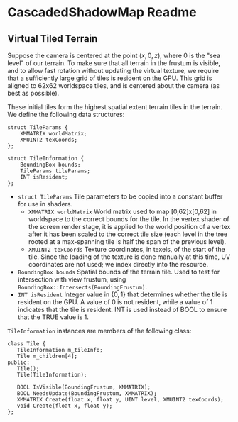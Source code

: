# CascadedShadowMap Readme

## Virtual Tiled Terrain
Suppose the camera is centered at the point $(x,0,z)$, where 0 is the "sea level" of our terrain. To make sure that all terrain in the frustum is visible, and to allow fast rotation without updating the virtual texture, we require that a sufficiently large grid of tiles is resident on the GPU. This grid is aligned to 62x62 worldspace tiles, and is centered about the camera (as best as possible).

These initial tiles form the highest spatial extent terrain tiles in the terrain. We define the following data structures:

```
struct TileParams {
    XMMATRIX worldMatrix;
    XMUINT2 texCoords;
};

struct TileInformation {
    BoundingBox bounds;
    TileParams tileParams;
    INT isResident;
};
```
 - `struct TileParams` Tile parameters to be copied into a constant buffer for use in shaders.
    - `XMMATRIX worldMatrix` World matrix used to map [0,62]x[0,62] in worldspace to the correct bounds for the tile. In the vertex shader of the screen render stage, it is applied to the world position of a vertex after it has been scaled to the correct tile size (each level in the tree rooted at a max-spanning tile is half the span of the previous level).
    - `XMUINT2 texCoords` Texture coordinates, in texels, of the start of the tile. Since the loading of the texture is done manually at this time, UV coordinates are not used; we index directly into the resource.
 - `BoundingBox bounds` Spatial bounds of the terrain tile. Used to test for intersection with view frustum, using `BoundingBox::Intersects(BoundingFrustum)`.
 - `INT isResident` Integer value in $\{0,1\}$ that determines whether the tile is resident on the GPU. A value of $0$ is not resident, while a value of $1$ indicates that the tile is resident. INT is used instead of BOOL to ensure that the TRUE value is 1.
 
 `TileInformation` instances are members of the following class:
 
 ```
 class Tile {
    TileInformation m_tileInfo;
    Tile m_children[4];
 public:
    Tile();
    Tile(TileInformation);
  
    BOOL IsVisible(BoundingFrustum, XMMATRIX);
    BOOL NeedsUpdate(BoundingFrustum, XMMATRIX);
    XMMATRIX Create(float x, float y, UINT level, XMUINT2 texCoords);
    void Create(float x, float y);
 };
 ```
 
 

